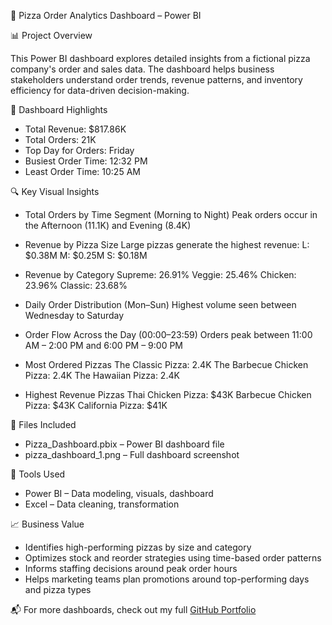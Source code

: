 🍕 Pizza Order Analytics Dashboard – Power BI

📊 Project Overview

This Power BI dashboard explores detailed insights from a fictional pizza company's order and sales data. The dashboard helps business stakeholders understand order trends, revenue patterns, and inventory efficiency for data-driven decision-making.

📌 Dashboard Highlights

* Total Revenue: $817.86K
* Total Orders: 21K
* Top Day for Orders: Friday
* Busiest Order Time: 12:32 PM
* Least Order Time: 10:25 AM

🔍 Key Visual Insights

* Total Orders by Time Segment (Morning to Night)
  Peak orders occur in the Afternoon (11.1K) and Evening (8.4K)

* Revenue by Pizza Size
  Large pizzas generate the highest revenue:
  L: \$0.38M
  M: \$0.25M
  S: \$0.18M

* Revenue by Category
  Supreme: 26.91%
  Veggie: 25.46%
  Chicken: 23.96%
  Classic: 23.68%

* Daily Order Distribution (Mon–Sun)
  Highest volume seen between Wednesday to Saturday

* Order Flow Across the Day (00:00–23:59)
  Orders peak between 11:00 AM – 2:00 PM and 6:00 PM – 9:00 PM

* Most Ordered Pizzas
  The Classic Pizza: 2.4K
  The Barbecue Chicken Pizza: 2.4K
  The Hawaiian Pizza: 2.4K

* Highest Revenue Pizzas
  Thai Chicken Pizza: $43K
  Barbecue Chicken Pizza: $43K
  California Pizza: $41K


📁 Files Included

* Pizza_Dashboard.pbix – Power BI dashboard file
* pizza_dashboard_1.png – Full dashboard screenshot

🚀 Tools Used

* Power BI – Data modeling, visuals, dashboard
* Excel – Data cleaning, transformation

📈 Business Value

* Identifies high-performing pizzas by size and category
* Optimizes stock and reorder strategies using time-based order patterns
* Informs staffing decisions around peak order hours
* Helps marketing teams plan promotions around top-performing days and pizza types


📬 For more dashboards, check out my full [GitHub Portfolio](https://github.com/your-username)
